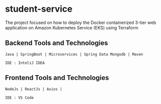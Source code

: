 # student-service
The project focused on how to deploy the Docker containerized 3-tier web application on Amazon Kubernetes Service (EKS) using Terraform

## Backend Tools and Technologies 
``` 
Java | SpringBoot | Microservices | Spring Data Mongodb | Maven
``` 
```
IDE : InteliJ IDEA
```

## Frontend Tools and Technologies 
``` 
NodeJs | ReactJs | Axios |
```
```
IDE : VS Code
```
